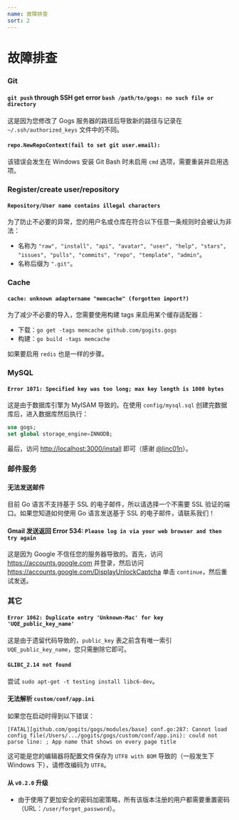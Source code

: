 ```yaml
---
name: 故障排查
sort: 2
---
```


# 故障排查

### Git

#### `git push` through SSH get error `bash /path/to/gogs: no such file or directory`

这是因为您修改了 Gogs 服务器的路径后导致新的路径与记录在 `~/.ssh/authorized_keys` 文件中的不同。

#### `repo.NewRepoContext(fail to set git user.email):`

该错误会发生在 Windows 安装 Git Bash 时未启用 `cmd` 选项，需要重装并启用选项。

### Register/create user/repository

#### `Repository/User name contains illegal characters`

为了防止不必要的异常，您的用户名或仓库在符合以下任意一条规则时会被认为非法： 

- 名称为 `"raw", "install", "api", "avatar", "user", "help", "stars", "issues", "pulls", "commits", "repo", "template", "admin"`。
- 名称后缀为 `".git"`。

### Cache

#### `cache: unknown adaptername "memcache" (forgotten import?)`

为了减少不必要的导入，您需要使用构建 tags 来启用某个缓存适配器：

- 下载：`go get -tags memcache github.com/gogits.gogs`
- 构建：`go build -tags memcache`

如果要启用 `redis` 也是一样的步骤。

### MySQL

#### `Error 1071: Specified key was too long; max key length is 1000 bytes`

这是由于数据库引擎为 MyISAM 导致的。在使用 `config/mysql.sql` 创建完数据库后，进入数据库然后执行：

```sql
use gogs;
set global storage_engine=INNODB;
```

最后，访问 [http://localhost:3000/install](http://localhost:3000/install) 即可（感谢 [@linc01n](https://github.com/linc01n)）。

### 邮件服务

#### 无法发送邮件

目前 Go 语言不支持基于 SSL 的电子邮件，所以请选择一个不需要 SSL 验证的端口。如果您知道如何使用 Go 语言发送基于 SSL 的电子邮件，请联系我们！

#### Gmail 发送返回 Error 534: `Please log in via your web browser and then try again`

这是因为 Google 不信任您的服务器导致的。首先，访问 https://accounts.google.com 并登录，然后访问 https://accounts.google.com/DisplayUnlockCaptcha 单击 `continue`，然后重试发送。

### 其它

#### `Error 1062: Duplicate entry 'Unknown-Mac' for key 'UQE_public_key_name'`

这是由于遗留代码导致的，`public_key` 表之前含有唯一索引 `UQE_public_key_name`，您只需删除它即可。

#### `GLIBC_2.14 not found`

尝试 `sudo apt-get -t testing install libc6-dev`。

#### 无法解析 `custom/conf/app.ini`

如果您在启动时得到以下错误：

```
[FATAL][github.com/gogits/gogs/modules/base] conf.go:287: Cannot load config file(/Users/.../gogits/gogs/custom/conf/app.ini): could not parse line: ; App name that shows on every page title
```

这可能是您的编辑器将配置文件保存为 `UTF8 with BOM` 导致的（一般发生下 Windows 下），请修改编码为 `UTF8`。

#### 从 `v0.2.0` 升级

- 由于使用了更加安全的密码加密策略，所有该版本注册的用户都需要重置密码（URL：`/user/forget_password`）。